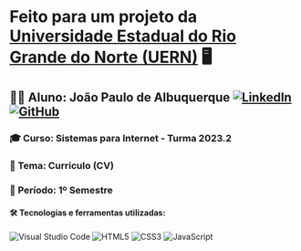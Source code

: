 # Feito para um projeto da <a href="https://dead.uern.br/" target="_blank" rel="external">Universidade Estadual do Rio Grande do Norte (UERN)</a> 🖥️

## 👨‍💻 Aluno: João Paulo de Albuquerque <a href="https://www.linkedin.com/in/jo%C3%A3o-paulo-albuquerque-9873241a6/" target="_blank" rel="external">![LinkedIn](https://img.shields.io/badge/linkedin-%230077B5.svg?style=flat-square&logo=linkedin&logoColor=white)</a> <a href="https://github.com/jpaulo1880?tab=repositories" target="_blank" rel="external">![GitHub](https://img.shields.io/badge/github-%23121011.svg?style=flat-square&logo=github&logoColor=white)</a>

### 🎓 Curso: Sistemas para Internet - Turma 2023.2

### 📜 Tema: Currículo (CV)

### 📅 Período: 1º Semestre

#### 🛠️ Tecnologias e ferramentas utilizadas:

![Visual Studio Code](https://img.shields.io/badge/Visual%20Studio%20Code-0078d7.svg?style=for-the-badge&logo=visual-studio-code&logoColor=white) ![HTML5](https://img.shields.io/badge/html5-%23E34F26.svg?style=for-the-badge&logo=html5&logoColor=white) ![CSS3](https://img.shields.io/badge/css3-%231572B6.svg?style=for-the-badge&logo=css3&logoColor=white) ![JavaScript](https://img.shields.io/badge/javascript-%23323330.svg?style=for-the-badge&logo=javascript&logoColor=%23F7DF1E)
